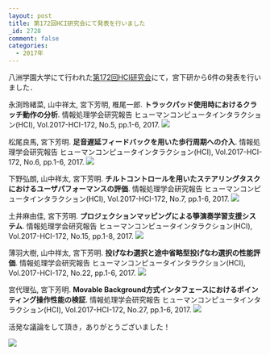 ```yaml
---
layout: post
title: 第172回HCI研究会にて発表を行いました
_id: 2728
comment: false
categories:
  - 2017年
---
```


八洲学園大学にて行われた[第172回HCI研究会](http://www.sighci.jp/events/sig/172)にて，宮下研から6件の発表を行いました．




永渕玲緒菜, 山中祥太, 宮下芳明, 椎尾一郎. **トラックパッド使用時におけるクラッチ動作の分析**. 情報処理学会研究報告 ヒューマンコンピュータインタラクション(HCI), Vol.2017-HCI-172, No.5, pp.1-6, 2017.
![](/wp-content/uploads/2017/03/HCI172_nagafuchi.jpg)

松尾良馬, 宮下芳明. **足音遅延フィードバックを用いた歩行周期への介入**. 情報処理学会研究報告 ヒューマンコンピュータインタラクション(HCI), Vol.2017-HCI-172, No.6, pp.1-6, 2017.
![](/wp-content/uploads/2017/03/HCI172_matsuo.jpg)

下野弘朗, 山中祥太, 宮下芳明. **チルトコントロールを用いたステアリングタスクにおけるユーザパフォーマンスの評価**. 情報処理学会研究報告 ヒューマンコンピュータインタラクション(HCI), Vol.2017-HCI-172, No.7, pp.1-6, 2017.
![](/wp-content/uploads/2017/03/HCI172_shimono.jpg)

土井麻由佳, 宮下芳明. **プロジェクションマッピングによる箏演奏学習支援システム**. 情報処理学会研究報告 ヒューマンコンピュータインタラクション(HCI), Vol.2017-HCI-172, No.15, pp.1-8, 2017.
![](/wp-content/uploads/2017/03/HCI172_doi.jpg)

薄羽大樹, 山中祥太, 宮下芳明. **投げなわ選択と途中省略型投げなわ選択の性能評価**. 情報処理学会研究報告 ヒューマンコンピュータインタラクション(HCI), Vol.2017-HCI-172, No.22, pp.1-6, 2017.
![](/wp-content/uploads/2017/03/HCI172_usuba.jpg)

宮代理弘, 宮下芳明. **Movable Background方式インタフェースにおけるポインティング操作性能の検証**. 情報処理学会研究報告 ヒューマンコンピュータインタラクション(HCI), Vol.2017-HCI-172, No.27, pp.1-6, 2017.
![](/wp-content/uploads/2017/03/HCI172_miyashiro.jpg)



活発な議論をして頂き，ありがとうございました！

![](/wp-content/uploads/2017/03/HCI172_PDS.jpg)
